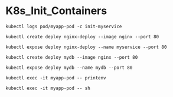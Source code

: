 # K8s_Init_Containers

`kubectl logs pod/myapp-pod -c init-myservice`

`kubectl create deploy nginx-deploy --image nginx --port 80`

`kubectl expose deploy nginx-deploy --name myservice --port 80`

`kubectl create deploy mydb --image nginx --port 80`

`kubectl expose deploy mydb --name mydb --port 80`

`kubectl exec -it myapp-pod -- printenv`

`kubectl exec -it myapp-pod -- sh`
